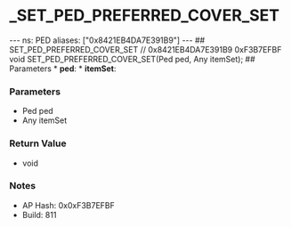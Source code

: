 # _SET_PED_PREFERRED_COVER_SET

--- ns: PED aliases: ["0x8421EB4DA7E391B9"] --- ## SET_PED_PREFERRED_COVER_SET  // 0x8421EB4DA7E391B9 0xF3B7EFBF void SET_PED_PREFERRED_COVER_SET(Ped ped, Any itemSet);   ## Parameters * **ped**: * **itemSet**:

### Parameters
* Ped ped
* Any itemSet

### Return Value
* void

### Notes
* AP Hash: 0x0xF3B7EFBF
* Build: 811

